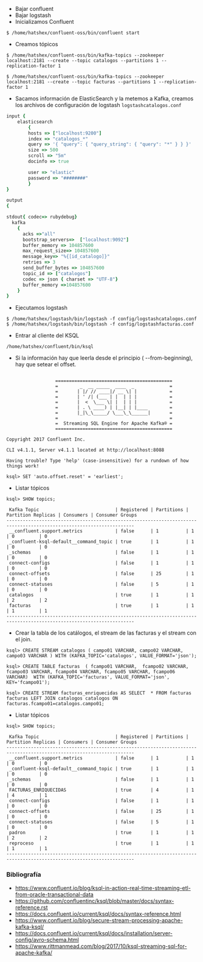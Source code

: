 * Bajar confluent
* Bajar logstash
* Inicializamos Confluent
``` shell
$ /home/hatshex/confluent-oss/bin/confluent start
```
* Creamos tópicos
``` shell
$ /home/hatshex/confluent-oss/bin/kafka-topics --zookeeper localhost:2181 --create --topic catalogos --partitions 1 --replication-factor 1

$ /home/hatshex/confluent-oss/bin/kafka-topics --zookeeper localhost:2181 --create --topic facturas --partitions 1 --replication-factor 1
```

* Sacamos información de ElasticSearch y la metemos a Kafka, creamos los archivos de configuración de logstash `logstashcatalogos.conf`
``` ruby
input {
	elasticsearch
        {
        hosts => ["localhost:9200"]
        index => "catalogos_*"
        query => '{ "query": { "query_string": { "query": "*" } } }'
        size => 500
        scroll => "5m"
        docinfo => true

        user => "elastic"
        password => "########"
        }
}

output 
{

stdout{ codec=> rubydebug}
  kafka
    {
      acks =>"all"
      bootstrap_servers=>  ["localhost:9092"]
      buffer_memory => 104857600
      max_request_size=> 104857600
      message_key=> "%{[id_catalogo]}"
      retries => 3
      send_buffer_bytes => 104857600
      topic_id => ["catalogos"]
      codec => json { charset => "UTF-8"}
      buffer_memory =>104857600
    }
}

```

* Ejecutamos logstash
``` shell
$ /home/hatshex/logstash/bin/logstash -f config/logstashcatalogos.conf
$ /home/hatshex/logstash/bin/logstash -f config/logstashfacturas.conf
```

* Entrar al cliente del KSQL
``` shell
/home/hatshex/confluent/bin/ksql
```

* Si la información hay que leerla desde el principio ( --from-beginning), hay que setear el offset.
``` shell
                  
                  ===========================================
                  =        _  __ _____  ____  _             =
                  =       | |/ // ____|/ __ \| |            =
                  =       | ' /| (___ | |  | | |            =
                  =       |  <  \___ \| |  | | |            =
                  =       | . \ ____) | |__| | |____        =
                  =       |_|\_\_____/ \___\_\______|       =
                  =                                         =
                  =  Streaming SQL Engine for Apache Kafka® =
                  ===========================================

Copyright 2017 Confluent Inc.

CLI v4.1.1, Server v4.1.1 located at http://localhost:8088

Having trouble? Type 'help' (case-insensitive) for a rundown of how things work!

ksql> SET 'auto.offset.reset' = 'earliest';

```
* Listar tópicos
``` shell
ksql> SHOW topics;

 Kafka Topic                            | Registered | Partitions | Partition Replicas | Consumers | Consumer Groups 
---------------------------------------------------------------------------------------------------------------------
 __confluent.support.metrics            | false      | 1          | 1                  | 0         | 0               
 _confluent-ksql-default__command_topic | true       | 1          | 1                  | 0         | 0               
 _schemas                               | false      | 1          | 1                  | 0         | 0               
 connect-configs                        | false      | 1          | 1                  | 0         | 0               
 connect-offsets                        | false      | 25         | 1                  | 0         | 0               
 connect-statuses                       | false      | 5          | 1                  | 0         | 0               
 catalogos                              | true       | 1          | 1                  | 2         | 2               
 facturas                               | true       | 1          | 1                  | 1         | 1               
---------------------------------------------------------------------------------------------------------------------
```
* Crear la tabla de los catálogos, el stream de las facturas y el stream con el join.
```
ksql> CREATE STREAM catalogos ( campo01 VARCHAR, campo02 VARCHAR, campo03 VARCHAR ) WITH (KAFKA_TOPIC='catalogos', VALUE_FORMAT='json');

ksql> CREATE TABLE facturas  ( fcampo01 VARCHAR,  fcampo02 VARCHAR, fcampo03 VARCHAR, fcampo04 VARCHAR, fcampo05 VARCHAR, fcampo06 VARCHAR)  WITH (KAFKA_TOPIC='facturas', VALUE_FORMAT='json', KEY='fcampo01');

ksql> CREATE STREAM facturas_enriquecidas AS SELECT  * FROM facturas facturas LEFT JOIN catalogos catalogos ON facturas.fcampo01=catalogos.campo01;   
```

* Listar tópicos
``` shell
ksql> SHOW topics;

 Kafka Topic                            | Registered | Partitions | Partition Replicas | Consumers | Consumer Groups 
---------------------------------------------------------------------------------------------------------------------
 __confluent.support.metrics            | false      | 1          | 1                  | 0         | 0               
 _confluent-ksql-default__command_topic | true       | 1          | 1                  | 0         | 0               
 _schemas                               | false      | 1          | 1                  | 0         | 0               
 FACTURAS_ENRIQUECIDAS                  | true       | 4          | 1                  | 4         | 1               
 connect-configs                        | false      | 1          | 1                  | 0         | 0               
 connect-offsets                        | false      | 25         | 1                  | 0         | 0               
 connect-statuses                       | false      | 5          | 1                  | 0         | 0               
 padron                                 | true       | 1          | 1                  | 2         | 2               
 reproceso                              | true       | 1          | 1                  | 1         | 1               
---------------------------------------------------------------------------------------------------------------------
```

### Bibliografía
- https://www.confluent.io/blog/ksql-in-action-real-time-streaming-etl-from-oracle-transactional-data
- https://github.com/confluentinc/ksql/blob/master/docs/syntax-reference.rst
- https://docs.confluent.io/current/ksql/docs/syntax-reference.html
- https://www.confluent.io/blog/secure-stream-processing-apache-kafka-ksql/
- https://docs.confluent.io/current/ksql/docs/installation/server-config/avro-schema.html
- https://www.rittmanmead.com/blog/2017/10/ksql-streaming-sql-for-apache-kafka/
